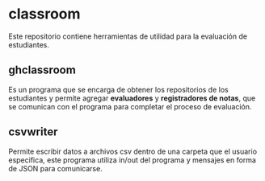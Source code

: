 # classroom

Este repositorio contiene herramientas de utilidad para la
evaluación de estudiantes.

## ghclassroom
Es un programa que se encarga de obtener los repositorios de los estudiantes
y permite agregar **evaluadores** y **registradores de notas**, que se comunican
con el programa para completar el proceso de evaluación.

## csvwriter
Permite escribir datos a archivos csv dentro de una carpeta que el usuario especifica,
este programa utiliza in/out del programa y mensajes en forma de JSON para comunicarse.
